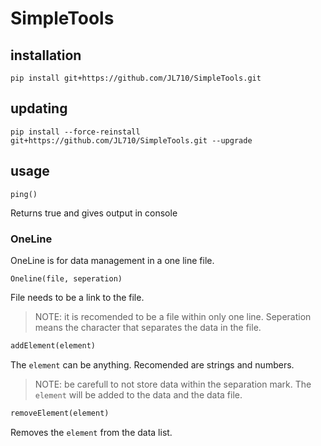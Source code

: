 # SimpleTools

## installation
```
pip install git+https://github.com/JL710/SimpleTools.git
```
## updating
```
pip install --force-reinstall git+https://github.com/JL710/SimpleTools.git --upgrade
```
## usage
```
ping()
```
Returns true and gives output in console

### OneLine
OneLine is for data management in a one line file.
```
Oneline(file, seperation)
```
File needs to be a link to the file.
> NOTE: it is recomended to be a file within only one line.
Seperation means the character that separates the data in the file.

```python
addElement(element)
```
The `element` can be anything. Recomended are strings and numbers.
> NOTE: be carefull to not store data within the separation mark.
The `element` will be added to the data and the data file.

```Python
removeElement(element)
```
Removes the `element` from the data list.